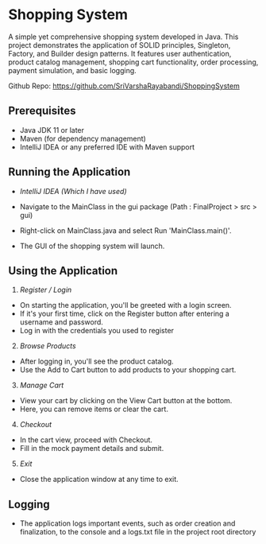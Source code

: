 # Shopping System

A simple yet comprehensive shopping system developed in Java. This project demonstrates the application of SOLID principles, Singleton, Factory, and Builder design patterns. It features user authentication, product catalog management, shopping cart functionality, order processing, payment simulation, and basic logging.

Github Repo: https://github.com/SriVarshaRayabandi/ShoppingSystem

## Prerequisites

- Java JDK 11 or later
- Maven (for dependency management)
- IntelliJ IDEA or any preferred IDE with Maven support

## Running the Application

- *IntelliJ IDEA (Which I have used)*

- Navigate to the MainClass in the gui package (Path : FinalProject > src > gui)
- Right-click on MainClass.java and select Run 'MainClass.main()'.
- The GUI of the shopping system will launch.

## Using the Application

1. *Register / Login*

- On starting the application, you'll be greeted with a login screen.
- If it's your first time, click on the Register button after entering a username and password.
- Log in with the credentials you used to register

2. *Browse Products*

- After logging in, you'll see the product catalog.
- Use the Add to Cart button to add products to your shopping cart.

3. *Manage Cart*

- View your cart by clicking on the View Cart button at the bottom.
- Here, you can remove items or clear the cart.

4. *Checkout*

- In the cart view, proceed with Checkout.
- Fill in the mock payment details and submit.

5. *Exit*

- Close the application window at any time to exit.

## Logging

- The application logs important events, such as order creation and finalization, to the console and a logs.txt file in the project root directory
